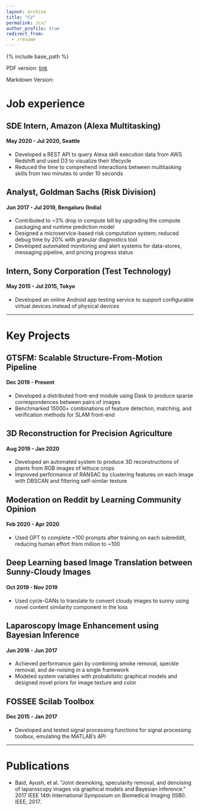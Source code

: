 ```yaml
---
layout: archive
title: "CV"
permalink: /cv/
author_profile: true
redirect_from:
  - /resume
---
```


{% include base_path %}

PDF version: [link](/files/resume.pdf)

Markdown Version:

# Job experience

## SDE Intern, Amazon (Alexa Multitasking)
#### May 2020 - Jul 2020, Seattle
* Developed a REST API to query Alexa skill execution data from AWS Redshift and used D3 to visualize their lifecycle
* Reduced the time to comprehend interactions between multitasking skills from two minutes to under 10 seconds

## Analyst, Goldman Sachs (Risk Division)
#### Jun 2017 - Jul 2019, Bengaluru (India)
* Contributed to ~3% drop in compute bill by upgrading the compute packaging and runtime prediction model
* Designed a microservice-based risk computation system; reduced debug time by 20% with granular diagnostics tool
* Developed automated monitoring and alert systems for data-stores, messaging pipeline, and pricing progress status

## Intern, Sony Corporation (Test Technology)
#### May 2015 - Jul 2015, Tokyo
* Developed an online Android app testing service to support configurable virtual devices instead of physical devices

___

# Key Projects

## GTSFM: Scalable Structure-From-Motion Pipeline
#### Dec 2019 - Present
* Developed a distributed front-end module using Dask to produce sparse correspondences between pairs of images
* Benchmarked 15000+ combinations of feature detection, matching, and verification methods for SLAM front-end

## 3D Reconstruction for Precision Agriculture
#### Aug 2019 - Jan 2020
* Developed an automated system to produce 3D reconstructions of plants from RGB images of lettuce crops
* Improved performance of RANSAC by clustering features on each image with DBSCAN and filtering self-similar texture

## Moderation on Reddit by Learning Community Opinion
#### Feb 2020 - Apr 2020
* Used GPT to complete ~100 prompts after training on each subreddit, reducing human effort from million to ~100

## Deep Learning based Image Translation between Sunny-Cloudy Images
#### Oct 2019 - Nov 2019
* Used cycle-GANs to translate to convert cloudy images to sunny using novel content similarity component in the loss

## Laparoscopy Image Enhancement using Bayesian Inference
#### Jun 2016 - Jun 2017
* Achieved performance gain by combining smoke removal, speckle removal, and de-noising in a single framework
* Modeled system variables with probabilistic graphical models and designed novel priors for image texture and color

## FOSSEE Scilab Toolbox
#### Dec 2015 - Jan 2017
* Developed and tested signal processing functions for signal processing toolbox, emulating the MATLAB’s API

___

# Publications
* Baid, Ayush, et al. "Joint desmoking, specularity removal, and denoising of laparoscopy images via graphical models
and Bayesian inference." 2017 IEEE 14th International Symposium on Biomedical Imaging (ISBI). IEEE, 2017.





